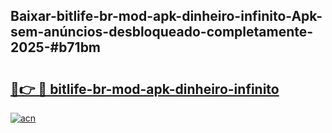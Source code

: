 ## Baixar-bitlife-br-mod-apk-dinheiro-infinito-Apk-sem-anúncios-desbloqueado-completamente-2025-#b71bm

# <h2><a href="https://ainizakaria.my?title=bitlife-br-mod-apk-dinheiro-infinito&ref=20M">🔗👉 🔴 bitlife-br-mod-apk-dinheiro-infinito</a></h2>

[![acn](https://github.com/user-attachments/assets/0f9c940e-d8b0-45ae-aac7-cd30a18b3e1c)](https://ainizakaria.my?title=bitlife-br-mod-apk-dinheiro-infinito&ref=20M)

